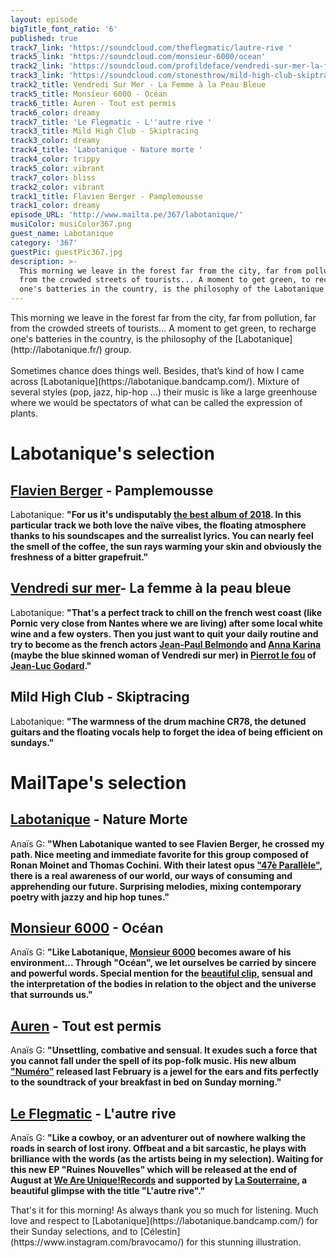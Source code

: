 ```yaml
---
layout: episode
bigTitle_font_ratio: '6'
published: true
track7_link: 'https://soundcloud.com/theflegmatic/lautre-rive '
track5_link: 'https://soundcloud.com/monsieur-6000/ocean'
track2_link: 'https://soundcloud.com/profildeface/vendredi-sur-mer-la-femme-a-la-peau-bleue'
track3_link: 'https://soundcloud.com/stonesthrow/mild-high-club-skiptracing'
track2_title: Vendredi Sur Mer - La Femme à la Peau Bleue
track5_title: Monsieur 6000 - Océan
track6_title: Auren - Tout est permis
track6_color: dreamy
track7_title: 'Le Flegmatic - L''autre rive '
track3_title: Mild High Club - Skiptracing
track3_color: dreamy
track4_title: 'Labotanique - Nature morte '
track4_color: trippy
track5_color: vibrant
track7_color: bliss
track2_color: vibrant
track1_title: Flavien Berger - Pamplemousse
track1_color: dreamy
episode_URL: 'http://www.mailta.pe/367/labotanique/'
musiColor: musiColor367.png
guest_name: Labotanique
category: '367'
guestPic: guestPic367.jpg
description: >-
  This morning we leave in the forest far from the city, far from pollution, far
  from the crowded streets of tourists... A moment to get green, to recharge
  one's batteries in the country, is the philosophy of the Labotanique group
---
```




<p id="introduction"> This morning we leave in the forest far from the city, far from pollution, far from the crowded streets of tourists... A moment to get green, to recharge one's batteries in the country, is the philosophy of the [Labotanique](http://labotanique.fr/) group.
<br><br>
Sometimes chance does things well. Besides, that’s kind of how I came across [Labotanique](https://labotanique.bandcamp.com/). Mixture of several styles (pop, jazz, hip-hop ...) their music is like a large greenhouse where we would be spectators of what can be called the expression of plants.
</p>


# Labotanique's selection


## [Flavien Berger](https://www.facebook.com/pages/category/Musician-Band/Flavien-Berger-345609982248978/) - Pamplemousse
Labotanique: **"**For us it's undisputably [the best album of 2018](https://paneuropeanrecording.bandcamp.com/album/contre-temps-2). In this particular track we both love the naïve vibes, the floating atmosphere thanks to his soundscapes and the surrealist lyrics. You can nearly feel the smell of the coffee, the sun rays warming your skin and obviously the freshness of a bitter grapefruit.**"**

## [Vendredi sur mer](https://vendredisurmer.bandcamp.com/)- La femme à la peau bleue
Labotanique: **"**That's a perfect track to chill on the french west coast (like Pornic very close from Nantes where we are living) after some local white wine and a few oysters. Then you just want to quit your daily routine and try to become as the french actors [Jean-Paul Belmondo](https://fr.wikipedia.org/wiki/Jean-Paul_Belmondo) and [Anna Karina](https://fr.wikipedia.org/wiki/Anna_Karina) (maybe the blue skinned woman of Vendredi sur mer) in [Pierrot le fou](https://fr.wikipedia.org/wiki/Pierrot_le_Fou) of [Jean-Luc Godard](https://fr.wikipedia.org/wiki/Jean-Luc_Godard).**"**

## Mild High Club - Skiptracing
Labotanique: **"**The warmness of the drum machine CR78, the detuned guitars and the floating vocals help to forget the idea of being efficient on sundays.**"**


# MailTape's selection

## [Labotanique](https://www.facebook.com/labotanique.info) - Nature Morte
Anaïs G: **"**When Labotanique wanted to see Flavien Berger, he crossed my path. Nice meeting and immediate favorite for this group composed of Ronan Moinet and Thomas Cochini. With their latest opus ["47è Parallèle"](https://labotanique.bandcamp.com/album/47e-parall-le), there is a real awareness of our world, our ways of consuming and apprehending our future. Surprising melodies, mixing contemporary poetry with jazzy and hip hop tunes.**"**

## [Monsieur 6000](http://www.monsieur6000.com/) - Océan
Anaïs G: **"**Like Labotanique, [Monsieur 6000](https://monsieur6000.bandcamp.com/) becomes aware of his environment... Through "Océan", we let ourselves be carried by sincere and powerful words.  Special mention for the [beautiful clip](https://www.youtube.com/watch?v=NQYDH0XY_GM), sensual and the interpretation of the bodies in relation to the object and the universe that surrounds us.**"**

## [Auren](http://www.auren-officiel.com/) - Tout est permis
Anaïs G: **"**Unsettling, combative and sensual. It exudes such a force that you cannot fall under the spell of its pop-folk music. His new album ["Numéro"](https://auren2.bandcamp.com/) released last February is a jewel for the ears and fits perfectly to the soundtrack of your breakfast in bed on Sunday morning.**"**

## [Le Flegmatic](https://soundcloud.com/theflegmatic) - L'autre rive
Anaïs G: **"**Like a cowboy, or an adventurer out of nowhere walking the roads in search of lost irony. Offbeat and a bit sarcastic, he plays with brilliance with the words (as the artists being in my selection). Waiting for this new EP "Ruines Nouvelles" which will be released at the end of August at [We Are Unique!Records](http://www.weareunique.fr/) and supported by [La Souterraine](https://souterraine.biz/), a beautiful glimpse with the title "L'autre rive".**"**


<p id="outroduction">That's it for this morning! As always thank you so much for listening. Much love and respect to [Labotanique](https://labotanique.bandcamp.com/) for their Sunday selections, and to [Célestin](https://www.instagram.com/bravocamo/) for this stunning illustration. </p>
